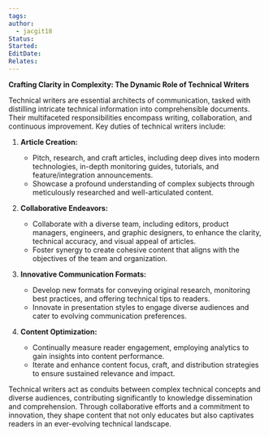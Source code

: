```yaml
---
tags: 
author:
  - jacgit18
Status: 
Started: 
EditDate: 
Relates:
---
```

**Crafting Clarity in Complexity: The Dynamic Role of Technical Writers**

Technical writers are essential architects of communication, tasked with distilling intricate technical information into comprehensible documents. Their multifaceted responsibilities encompass writing, collaboration, and continuous improvement. Key duties of technical writers include:

1. **Article Creation:**
   - Pitch, research, and craft articles, including deep dives into modern technologies, in-depth monitoring guides, tutorials, and feature/integration announcements.
   - Showcase a profound understanding of complex subjects through meticulously researched and well-articulated content.

2. **Collaborative Endeavors:**
   - Collaborate with a diverse team, including editors, product managers, engineers, and graphic designers, to enhance the clarity, technical accuracy, and visual appeal of articles.
   - Foster synergy to create cohesive content that aligns with the objectives of the team and organization.

3. **Innovative Communication Formats:**
   - Develop new formats for conveying original research, monitoring best practices, and offering technical tips to readers.
   - Innovate in presentation styles to engage diverse audiences and cater to evolving communication preferences.

4. **Content Optimization:**
   - Continually measure reader engagement, employing analytics to gain insights into content performance.
   - Iterate and enhance content focus, craft, and distribution strategies to ensure sustained relevance and impact.

Technical writers act as conduits between complex technical concepts and diverse audiences, contributing significantly to knowledge dissemination and comprehension. Through collaborative efforts and a commitment to innovation, they shape content that not only educates but also captivates readers in an ever-evolving technical landscape.